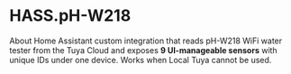# HASS.pH-W218
About Home Assistant custom integration that reads pH-W218 WiFi water tester from the Tuya Cloud and exposes **9 UI-manageable sensors** with unique IDs under one device. Works when Local Tuya cannot be used.
